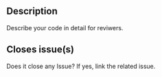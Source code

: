 ## Description
Describe your code in detail for reviwers.

## Closes issue(s)
Does it close any Issue? If yes, link the related issue.

## 
